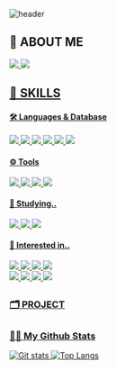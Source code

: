 ![header](https://capsule-render.vercel.app/api?type=Waving&color=c597fc&height=200&section=header&text=🍋Hi%20there&fontSize=75&fontColor=FFFFFF)

## 🍋 ABOUT ME
<p>
  <a href="https://github.com/SIHYEONee"><img src="https://img.shields.io/badge/Github-181717?style=flat-square&logo=github&logoColor=white">
  <a href="mailto:ls477656@gmail.com"><img src="https://img.shields.io/badge/Gmail-EA4335?style=flat-square&logo=gmail&logoColor=white">
</p>



## 💪 SKILLS 
    

#### 🛠 Languages & Database
<p>
  <img src="https://img.shields.io/badge/JAVA-007396?style=flat-square&logo=openjdk&logoColor=white">
  <img src="https://img.shields.io/badge/ORACLE-F80000?style=flat-square&logo=oracle&logoColor=white">
  <img src="https://img.shields.io/badge/MySQL-4479A1?style=flat-square&logo=mysql&logoColor=white">
  <img src="https://img.shields.io/badge/JavaScript-F7DF1E?style=flat-square&logo=javascript&logoColor=white">
  <img src="https://img.shields.io/badge/HTML5-E34F26?style=flat-square&logo=html5&logoColor=white">
  <img src="https://img.shields.io/badge/CSS-1572B6?style=flat-square&logo=css3&logoColor=white">
</p>

#### ⚙ Tools
<p>
  <img src="https://img.shields.io/badge/Git-F05032?style=flat-square&logo=git&logoColor=white">
  <img src="https://img.shields.io/badge/Eclipse-2C2255?style=flat-square&logo=eclipseide&logoColor=white">
  <img src="https://img.shields.io/badge/IntelliJ-000000?style=flat-square&logo=intellijidea&logoColor=white">
  <img src="https://img.shields.io/badge/VSCode-007ACC?style=flat-square&logo=visualstudiocode&logoColor=white">
  </p>

  
  #### 📓 Studying..
  <p>
  <img src="https://img.shields.io/badge/Spring-6DB33F?style=flat-square&logo=spring&logoColor=white">
  <img src="https://img.shields.io/badge/Spring Boot-6DB33F?style=flat-square&logo=springboot&logoColor=white">
  <img src="https://img.shields.io/badge/AWS-232F3E?style=flat-square&logo=amazonaws&logoColor=white">
  </p>
  
  #### 🎈 Interested in..
  <p>
  <img src="https://img.shields.io/badge/Gradle-02303A?style=flat-square&logo=gradle&logoColor=white">
  <img src="https://img.shields.io/badge/Node.js-339933?style=flat-square&logo=node.js&logoColor=white">
  <img src="https://img.shields.io/badge/Python-3776AB?style=flat-square&logo=python&logoColor=white">
  <img src="https://img.shields.io/badge/django-092E20?style=flat-square&logo=django&logoColor=white">
  <br>
  <img src="https://img.shields.io/badge/React-61DAFB?style=flat-square&logo=react&logoColor=white">
  <img src="https://img.shields.io/badge/TypeScript-3178C6?style=flat-square&logo=typescript&logoColor=white">
  <img src="https://img.shields.io/badge/Kotlin-7F52FF?style=flat-square&logo=kotlin&logoColor=white">
  <img src="https://img.shields.io/badge/Flutter-02569B?style=flat-square&logo=flutter&logoColor=white">  
  </p>
    
##
    
### 🗂 PROJECT
    
##
    
 ### 👩‍💻 My Github Stats

![Git stats](https://github-readme-stats-git-masterrstaa-rickstaa.vercel.app/api?username=SIHYEONee&hide_title=true&show_owner=true&show_icons=true&theme=tokyonight)
![Top Langs](https://github-readme-stats-git-masterrstaa-rickstaa.vercel.app/api/top-langs/?username=SIHYEONee&layout=compact&show_icons=true&theme=tokyonight)
    
    
    
    
    
    
    
<!--


뱃지 스타일
style=plastic
style=flat
style=flat-square
style=for-the-badge
style=social


  <img src="https://img.shields.io/badge/Vue.js-4FC08D?style=flat-square&logo=vue.js&logoColor=white">
  <img src="https://img.shields.io/badge/Bootstrap-7952B3?style=flat-square&logo=bootstrap&logoColor=white">
  <img src="https://img.shields.io/badge/Docker-2496ED?style=flat-square&logo=docker&logoColor=white">



색상코드
FF7C62

<img src="https://img.shields.io/badge/쓰고자하는_텍스트-컬러코드?style=flat-square&logo=simpleicons에서_아이콘이름&logoColor=white"/></a>&nbsp 



  <img src="https://img.shields.io/badge/Vue.js-4FC08D?style=flat-square&logo=vue.js&logoColor=white">


백준티어
[![Solved.ac Profile](http://mazassumnida.wtf/api/generate_badge?boj=SIHYEONee)](https://solved.ac/SIHYEONee)<br/>
[![Solved.ac Profile](http://mazassumnida.wtf/api/generate_badge?boj=백준아이디)](https://solved.ac/백준아이디)


<h3>👩‍💻 My Github Stats</h3>
    
<div>
![Git stats](https://github-readme-stats-git-masterrstaa-rickstaa.vercel.app/api?username=SIHYEONee&&show_icons=true&theme=다크)
![Anurag's GitHub stats](https://github-readme-stats.vercel.app/api?SIHYEONee=anuraghazra&show_icons=true&bg_color=00000000)
</div>
![Anurag's GitHub stats](https://github-readme-stats.vercel.app/api?username=SIHYEONee&show_icons=true&theme=shades-of-purple)


**SIHYEONee/SIHYEONee** is a ✨ _special_ ✨ repository because its `README.md` (this file) appears on your GitHub profile.

Here are some ideas to get you started:

- 🔭 I’m currently working on ...
- 🌱 I’m currently learning ...
- 👯 I’m looking to collaborate on ...
- 🤔 I’m looking for help with ...
- 💬 Ask me about ...
- 📫 How to reach me: ...
- 😄 Pronouns: ...
- ⚡ Fun fact: ...
-->
